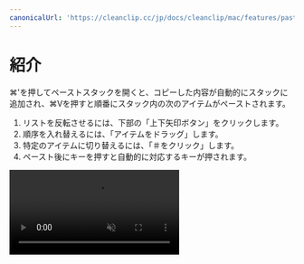 ```yaml
---
canonicalUrl: 'https://cleanclip.cc/jp/docs/cleanclip/mac/features/pastestack-present'
---
```


# 紹介

⌘'を押してペーストスタックを開くと、コピーした内容が自動的にスタックに追加され、⌘Vを押すと順番にスタック内の次のアイテムがペーストされます。

1. リストを反転させるには、下部の「上下矢印ボタン」をクリックします。
2. 順序を入れ替えるには、「アイテムをドラッグ」します。
3. 特定のアイテムに切り替えるには、「＃をクリック」します。
4. ペースト後にキーを押すと自動的に対応するキーが押されます。

<video autoplay muted loop>
    <source src="/videos/pastestack-present.mp4" type="video/mp4">
    <iframe src="/videos/pastestack-present.mp4" scrolling="no" border="0" frameborder="0" allow="autoplay; encrypted-media" allowfullscreen></iframe>
</video>